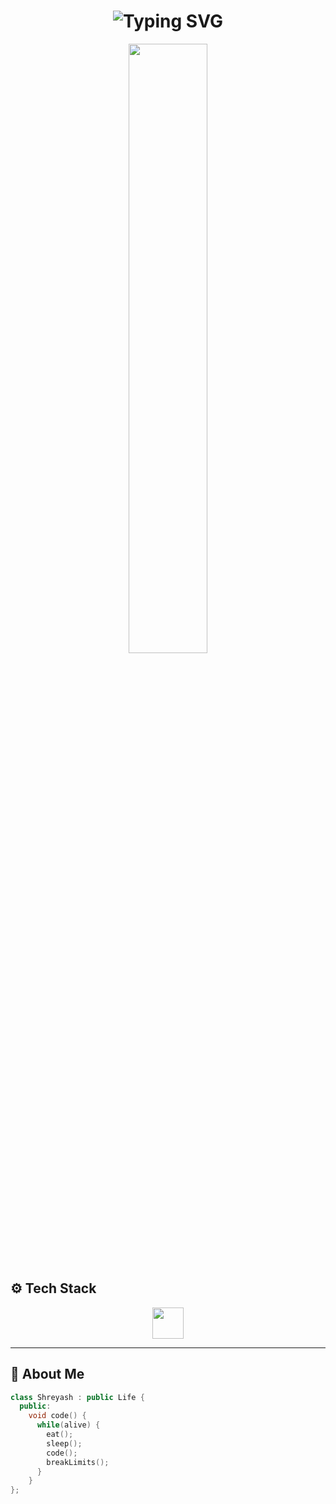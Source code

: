 <h1 align="center">
  <img src="https://readme-typing-svg.demolab.com?font=Fira+Code&size=28&pause=1000&color=F70000&center=true&vCenter=true&width=600&lines=Hey%2C+I'm+Shreyash+Mishra!;CP+Enthusiast+%F0%9F%9A%80;Startup+Builder+%F0%9F%94%A5;Open+Source+Lover+%F0%9F%90%9A;AI+Explorer+%F0%9F%A7%AC" alt="Typing SVG" />
</h1>

<p align="center">
  <img src="https://media.giphy.com/media/qgQUggAC3Pfv687qPC/giphy.gif" width="50%" />
</p>

## ⚙️ Tech Stack

<p align="center">
  <img src="https://skillicons.dev/icons?i=html,css,js,python,cpp" height="50" />
</p>


---

## 🧠 About Me

```cpp
class Shreyash : public Life {
  public:
    void code() {
      while(alive) {
        eat();
        sleep();
        code();
        breakLimits();
      }
    }
};

